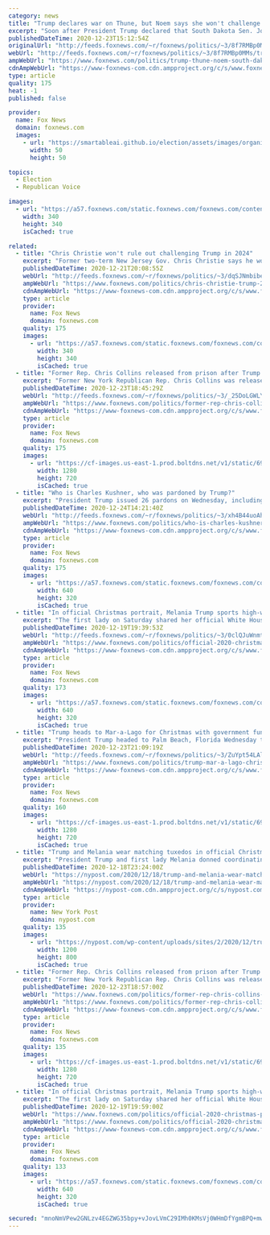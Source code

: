 ```yaml
---
category: news
title: "Trump declares war on Thune, but Noem says she won't challenge senator"
excerpt: "Soon after President Trump declared that South Dakota Sen. John Thune's \"political career is over,\" the state’s governor and Trump ally Kristi Noem called the number two Republican in the Senate \"a friend\" and said she wouldn’t \"be challenging\" Thune when he is up for re-election in 2022."
publishedDateTime: 2020-12-23T15:12:54Z
originalUrl: "http://feeds.foxnews.com/~r/foxnews/politics/~3/8f7RMBp0MMs/trump-thune-noem-south-dakota"
webUrl: "http://feeds.foxnews.com/~r/foxnews/politics/~3/8f7RMBp0MMs/trump-thune-noem-south-dakota"
ampWebUrl: "https://www.foxnews.com/politics/trump-thune-noem-south-dakota.amp"
cdnAmpWebUrl: "https://www-foxnews-com.cdn.ampproject.org/c/s/www.foxnews.com/politics/trump-thune-noem-south-dakota.amp"
type: article
quality: 175
heat: -1
published: false

provider:
  name: Fox News
  domain: foxnews.com
  images:
    - url: "https://smartableai.github.io/election/assets/images/organizations/foxnews.com-50x50.jpg"
      width: 50
      height: 50

topics:
  - Election
  - Republican Voice

images:
  - url: "https://a57.foxnews.com/static.foxnews.com/foxnews.com/content/uploads/2019/03/340/340/PaulSteinhauser.jpg?ve=1&tl=1"
    width: 340
    height: 340
    isCached: true

related:
  - title: "Chris Christie won't rule out challenging Trump in 2024"
    excerpt: "Former two-term New Jersey Gov. Chris Christie says he wouldn’t rule out another presidential bid even if his longtime friend President Trump launches a 2024 run to try to return to the White House."
    publishedDateTime: 2020-12-21T20:08:55Z
    webUrl: "http://feeds.foxnews.com/~r/foxnews/politics/~3/dqSJNmbibe8/chris-christie-trump-2024-presidential-run"
    ampWebUrl: "https://www.foxnews.com/politics/chris-christie-trump-2024-presidential-run.amp"
    cdnAmpWebUrl: "https://www-foxnews-com.cdn.ampproject.org/c/s/www.foxnews.com/politics/chris-christie-trump-2024-presidential-run.amp"
    type: article
    provider:
      name: Fox News
      domain: foxnews.com
    quality: 175
    images:
      - url: "https://a57.foxnews.com/static.foxnews.com/foxnews.com/content/uploads/2019/03/340/340/PaulSteinhauser.jpg?ve=1&tl=1"
        width: 340
        height: 340
        isCached: true
  - title: "Former Rep. Chris Collins released from prison after Trump pardon"
    excerpt: "Former New York Republican Rep. Chris Collins was released from a Pensacola prison on Tuesday, the same day President Trump granted him and several other high-profile individuals pardons. "
    publishedDateTime: 2020-12-23T18:45:29Z
    webUrl: "http://feeds.foxnews.com/~r/foxnews/politics/~3/_25DoLGWLYU/former-rep-chris-collins-released-from-prison-after-trump-pardon"
    ampWebUrl: "https://www.foxnews.com/politics/former-rep-chris-collins-released-from-prison-after-trump-pardon.amp"
    cdnAmpWebUrl: "https://www-foxnews-com.cdn.ampproject.org/c/s/www.foxnews.com/politics/former-rep-chris-collins-released-from-prison-after-trump-pardon.amp"
    type: article
    provider:
      name: Fox News
      domain: foxnews.com
    quality: 175
    images:
      - url: "https://cf-images.us-east-1.prod.boltdns.net/v1/static/694940094001/1db342b1-2b8f-427b-b173-cfafcb085d3a/41496152-13b2-47eb-affd-77947ebd56f9/1280x720/match/image.jpg"
        width: 1280
        height: 720
        isCached: true
  - title: "Who is Charles Kushner, who was pardoned by Trump?"
    excerpt: "President Trump issued 26 pardons on Wednesday, including several with personal ties to the president or members of his administration. One of them is Charles Kushner, father of Trump's adviser and son-in-law, Jared Kushner."
    publishedDateTime: 2020-12-24T14:21:40Z
    webUrl: "http://feeds.foxnews.com/~r/foxnews/politics/~3/xh4B44uoAhI/who-is-charles-kushner-trump-pardon"
    ampWebUrl: "https://www.foxnews.com/politics/who-is-charles-kushner-trump-pardon.amp"
    cdnAmpWebUrl: "https://www-foxnews-com.cdn.ampproject.org/c/s/www.foxnews.com/politics/who-is-charles-kushner-trump-pardon.amp"
    type: article
    provider:
      name: Fox News
      domain: foxnews.com
    quality: 175
    images:
      - url: "https://a57.foxnews.com/static.foxnews.com/foxnews.com/content/uploads/2020/12/640/320/AP20359026146833-e1608817865436.jpg?ve=1&tl=1"
        width: 640
        height: 320
        isCached: true
  - title: "In official Christmas portrait, Melania Trump sports high-waisted pantsuit"
    excerpt: "The first lady on Saturday shared her official White House Christmas portrait with President Trump standing on the White House Grand Staircase."
    publishedDateTime: 2020-12-19T19:39:53Z
    webUrl: "http://feeds.foxnews.com/~r/foxnews/politics/~3/0clQJuWnmt8/official-2020-christmas-portrait-melania-trump"
    ampWebUrl: "https://www.foxnews.com/politics/official-2020-christmas-portrait-melania-trump.amp"
    cdnAmpWebUrl: "https://www-foxnews-com.cdn.ampproject.org/c/s/www.foxnews.com/politics/official-2020-christmas-portrait-melania-trump.amp"
    type: article
    provider:
      name: Fox News
      domain: foxnews.com
    quality: 173
    images:
      - url: "https://a57.foxnews.com/static.foxnews.com/foxnews.com/content/uploads/2020/12/640/320/45268267395_b3677cbd08_o.jpg?ve=1&tl=1"
        width: 640
        height: 320
        isCached: true
  - title: "Trump heads to Mar-a-Lago for Christmas with government funding, coronavirus relief package in limbo"
    excerpt: "President Trump headed to Palm Beach, Florida Wednesday to celebrate Christmas, as coronavirus relief and government spending remain in limbo after he said he was dissatisfied with the package. "
    publishedDateTime: 2020-12-23T21:09:19Z
    webUrl: "http://feeds.foxnews.com/~r/foxnews/politics/~3/ZuYpt54LAl8/trump-mar-a-lago-christmas-coronavirus-relief-in-limbo"
    ampWebUrl: "https://www.foxnews.com/politics/trump-mar-a-lago-christmas-coronavirus-relief-in-limbo.amp"
    cdnAmpWebUrl: "https://www-foxnews-com.cdn.ampproject.org/c/s/www.foxnews.com/politics/trump-mar-a-lago-christmas-coronavirus-relief-in-limbo.amp"
    type: article
    provider:
      name: Fox News
      domain: foxnews.com
    quality: 160
    images:
      - url: "https://cf-images.us-east-1.prod.boltdns.net/v1/static/694940094001/15e12a5d-e28b-45fd-a1f3-606289515e5c/d1994829-de47-4bcf-b359-b6477a0f80dc/1280x720/match/image.jpg"
        width: 1280
        height: 720
        isCached: true
  - title: "Trump and Melania wear matching tuxedos in official Christmas portrait"
    excerpt: "President Trump and first lady Melania donned coordinating tuxedos for their final official Christmas portrait, released Friday. Melania tweeted a photo of the pair standing in the Grand Staircase of the White House,"
    publishedDateTime: 2020-12-18T23:24:00Z
    webUrl: "https://nypost.com/2020/12/18/trump-and-melania-wear-matching-tuxedos-in-official-xmas-portrait/"
    ampWebUrl: "https://nypost.com/2020/12/18/trump-and-melania-wear-matching-tuxedos-in-official-xmas-portrait/amp/"
    cdnAmpWebUrl: "https://nypost-com.cdn.ampproject.org/c/s/nypost.com/2020/12/18/trump-and-melania-wear-matching-tuxedos-in-official-xmas-portrait/amp/"
    type: article
    provider:
      name: New York Post
      domain: nypost.com
    quality: 135
    images:
      - url: "https://nypost.com/wp-content/uploads/sites/2/2020/12/trumpxmas.jpg?quality=90&strip=all&w=1200"
        width: 1200
        height: 800
        isCached: true
  - title: "Former Rep. Chris Collins released from prison after Trump pardon"
    excerpt: "Former New York Republican Rep. Chris Collins was released from a Pensacola prison on Tuesday, the same day President Trump granted him and several other high-profile individuals pardons."
    publishedDateTime: 2020-12-23T18:57:00Z
    webUrl: "https://www.foxnews.com/politics/former-rep-chris-collins-released-from-prison-after-trump-pardon"
    ampWebUrl: "https://www.foxnews.com/politics/former-rep-chris-collins-released-from-prison-after-trump-pardon.amp"
    cdnAmpWebUrl: "https://www-foxnews-com.cdn.ampproject.org/c/s/www.foxnews.com/politics/former-rep-chris-collins-released-from-prison-after-trump-pardon.amp"
    type: article
    provider:
      name: Fox News
      domain: foxnews.com
    quality: 135
    images:
      - url: "https://cf-images.us-east-1.prod.boltdns.net/v1/static/694940094001/1db342b1-2b8f-427b-b173-cfafcb085d3a/41496152-13b2-47eb-affd-77947ebd56f9/1280x720/match/image.jpg"
        width: 1280
        height: 720
        isCached: true
  - title: "In official Christmas portrait, Melania Trump sports high-waisted pantsuit"
    excerpt: "The first lady on Saturday shared her official White House Christmas portrait with President Trump standing on the White House Grand Staircase."
    publishedDateTime: 2020-12-19T19:59:00Z
    webUrl: "https://www.foxnews.com/politics/official-2020-christmas-portrait-melania-trump"
    ampWebUrl: "https://www.foxnews.com/politics/official-2020-christmas-portrait-melania-trump.amp"
    cdnAmpWebUrl: "https://www-foxnews-com.cdn.ampproject.org/c/s/www.foxnews.com/politics/official-2020-christmas-portrait-melania-trump.amp"
    type: article
    provider:
      name: Fox News
      domain: foxnews.com
    quality: 133
    images:
      - url: "https://a57.foxnews.com/static.foxnews.com/foxnews.com/content/uploads/2020/12/640/320/45268267395_b3677cbd08_o.jpg?ve=1&tl=1"
        width: 640
        height: 320
        isCached: true

secured: "mnoNmVPew2GNLzv4EGZWG35bpy+vJovLVmC29IMh0KMsVj0WHmDfYgmBPQ+mwZwAzyhsTRniC90H39Q71x47Pz6dYEpHRFEv98efDA6ICf8dANuuzsrw3FFwO9hThttA9xEPOIoUsd08+Abf3we15XBNBGJ9suD2t7/3hslNsLb+0NnqilMmCnAJDcSaVkWS3ctenWpY69HAiTVGDvsBtUVVbAH3s9YifzygdPyIXCIVlD9CPZBbdIE+ZJg7JJreBWjzUAxgwUrdbCicC7tNBK4NYwAeOd/6lDSDh5iEFdQUJoM1J+bNmJyRDB+5tefRWjKIqjG9cLjIVbGuf2EwW3L15ZvJSUZn9Q4Ezw7pVm8=;A/CiHsEYEVRyX/XLLGgm+g=="
---
```


